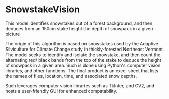 # SnowstakeVision
This model identifies snowstakes out of a forest background, and then deduces from an 150cm stake height the depth of snowpack in a given picture

The origin of this algorithm is based on snowstakes used by the Adaptive Silviculture for Climate Change study in thickly-forested Northeast Vermont. The model seeks to identify and isolate the snowstake, and then count the alternating red/ black bands from the top of the stake to deduce the height of snowpack in a given area. Such is done using Python's computer vision libraries, and other functions. The final product is an excel sheet that lists the names of files, location, time, and associated snow depths.

Such leverages computer vision libraries such as TkInter, and CV2, and hosts a user-friendly GUI for enhanced compatability.

